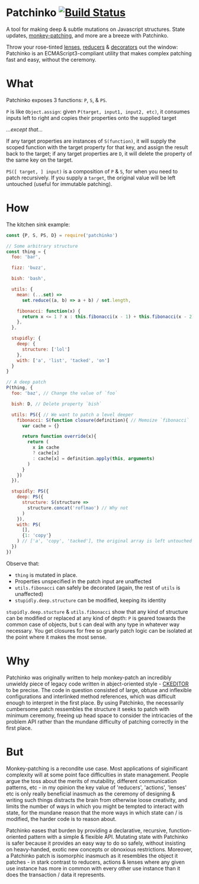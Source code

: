 # Patchinko [![Build Status](https://travis-ci.org/barneycarroll/patchinko.svg?branch=master)](https://travis-ci.org/barneycarroll/patchinko)

A tool for making deep & subtle mutations on Javascript structures. State updates, [monkey-patching](https://en.wikipedia.org/wiki/Monkey_patch), and more are a breeze with Patchinko.

Throw your rose-tinted [lenses](https://medium.com/javascript-inside/an-introduction-into-lenses-in-javascript-e494948d1ea5), [reducers](http://redux.js.org/docs/basics/Reducers.html) & [decorators](https://tc39.github.io/proposal-decorators/) out the window: Patchinko is an ECMAScript3-compliant utility that makes complex patching fast and easy, without the ceremony.

# What

Patchinko exposes 3 functions: `P`, `S`, & `PS`.

`P` is like `Object.assign`: given `P(target, input1, input2, etc)`, it consumes inputs left to right and copies their properties onto the supplied target

*…except that…*

If any target properties are instances of `S(function)`, it will supply the scoped function with the target property for that key, and assign the result back to the target; if any target properties are `D`, it will delete the property of the same key on the target.

`PS([ target, ] input)` is a composition of `P` & `S`, for when you need to patch recursively. If you supply a `target`, the original value will be left untouched (useful for immutable patching).

# How

The kitchen sink example:

```js
const {P, S, PS, D} = require('patchinko')

// Some arbitrary structure
const thing = {
  foo: 'bar',

  fizz: 'buzz',

  bish: 'bash',

  utils: {
    mean: (...set) =>
      set.reduce((a, b) => a + b) / set.length,

    fibonacci: function(x) {
      return x <= 1 ? x : this.fibonacci(x - 1) + this.fibonacci(x - 2)
    },
  },

  stupidly: {
    deep: {
      structure: ['lol']
    },
    with: ['a', 'list', 'tacked', 'on']
  }
}

// A deep patch
P(thing, {
  foo: 'baz', // Change the value of `foo`

  bish: D, // Delete property `bish`

  utils: PS({ // We want to patch a level deeper
    fibonacci: S(function closure(definition){ // Memoize `fibonacci`
      var cache = {}

      return function override(x){
        return (
          x in cache
          ? cache[x]
          : cache[x] = definition.apply(this, arguments)
        )
      }
    })
  }),

  stupidly: PS({
    deep: PS({
      structure: S(structure =>
        structure.concat('roflmao') // Why not
      )
    }),
    with: PS(
      [],
      {1: 'copy'}
    ) // ['a', 'copy', 'tacked'], the original array is left untouched
  })
})
```
Observe that:

* `thing` is mutated in place.
* Properties unspecified in the patch input are unaffected
* `utils.fibonacci` can safely be decorated (again, the rest of `utils` is unaffected)
* `stupidly.deep.structure` can be modified, keeping its identity

`stupidly.deep.stucture` & `utils.fibonacci` show that any kind of structure can be modified or replaced at any kind of depth: `P` is geared towards the common case of objects, but `S` can deal with any type in whatever way necessary. You get closures for free so gnarly patch logic can be isolated at the point where it makes the most sense.


# Why

Patchinko was originally written to help monkey-patch an incredibly unwieldy piece of legacy code written in abject-oriented style - [CKEDITOR](https://docs.ckeditor.com/#!/api) to be precise. The code in question consisted of large, obtuse and inflexible configurations and interlinked method references, which was difficult enough to interpret in the first place. By using Patchinko, the necessarily cumbersome patch ressembles the structure it seeks to patch with minimum ceremony, freeing up head space to consider the intricacies of the problem API rather than the mundane difficulty of patching correctly in the first place.

# But

Monkey-patching is a recondite use case. Most applications of siginificant complexity will at some point face difficulties in state management. People argue the toss about the merits of mutability, different communication patterns, etc - in my opinion the key value of 'reducers', 'actions', 'lenses' etc is only really beneficial inasmuch as the ceremony of designing & writing such things distracts the brain from otherwise loose creativity, and limits the number of ways in which you might be tempted to interact with state, for the mundane reason that the more ways in which state can / is modified, the harder code is to reason about.

Patchinko eases that burden by providing a declarative, recursive, function-oriented pattern with a simple & flexible API. Mutating state with Patchinko is safer because it provides an easy way to do so safely, without insisting on heavy-handed, exotic new concepts or obnoxious restrictions. Moreover, a Patchinko patch is isomorphic inasmuch as it resembles the object it patches - in stark contrast to reducers, actions & lenses where any given use instance has more in common with every other use instance than it does the transaction / data it represents.
